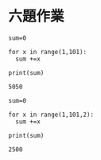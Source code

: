 # 六題作業
```
sum=0

for x in range(1,101):
  sum +=x
  
print(sum)
```
```
5050
```
```
sum=0

for x in range(1,101,2):
  sum +=x
  
print(sum)
```
```
2500
```

